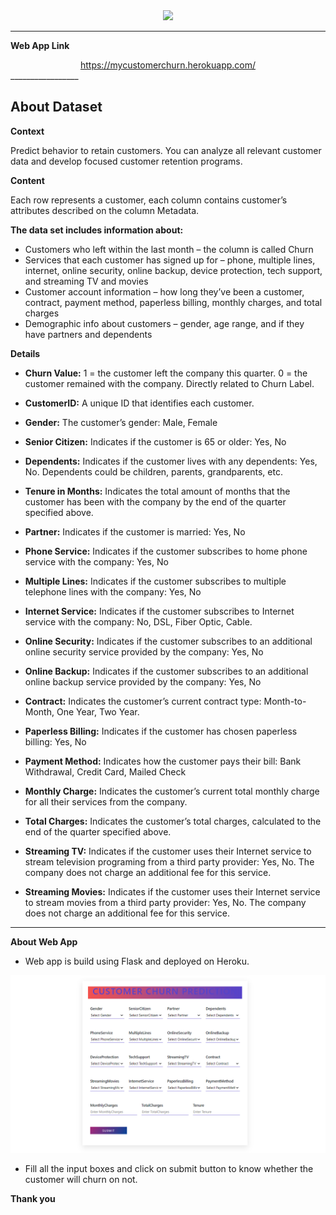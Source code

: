 <center> <img src="https://images.squarespace-cdn.com/content/v1/588f9607bebafbc786f8c5f8/1607924812500-Y1JR8L6XP5NKF2YPHDUX/image6.png?format=1000w"> </center>

_________________

**Web App Link**

<center> <a href="https://mycustomerchurn.herokuapp.com/"> https://mycustomerchurn.herokuapp.com/ </a> </center>
_________________


## About Dataset


**Context**

Predict behavior to retain customers. You can analyze all relevant customer data and develop focused customer retention programs.

**Content**

Each row represents a customer, each column contains customer’s attributes described on the column Metadata.

**The data set includes information about:**

* Customers who left within the last month – the column is called Churn
* Services that each customer has signed up for – phone, multiple lines, internet, online security, online backup, device protection, tech support, and streaming TV and movies
* Customer account information – how long they’ve been a customer, contract, payment method, paperless billing, monthly charges, and total charges
* Demographic info about customers – gender, age range, and if they have partners and dependents

**Details**

* **Churn Value:** 1 = the customer left the company this quarter. 0 = the customer remained with the company. Directly related to Churn Label.

* **CustomerID:** A unique ID that identifies each customer.

* **Gender:** The customer’s gender: Male, Female

* **Senior Citizen:** Indicates if the customer is 65 or older: Yes, No

* **Dependents:** Indicates if the customer lives with any dependents: Yes, No. Dependents could be children, parents, grandparents, etc.

* **Tenure in Months:** Indicates the total amount of months that the customer has been with the company by the end of the quarter specified above.

* **Partner:** Indicates if the customer is married: Yes, No

* **Phone Service:** Indicates if the customer subscribes to home phone service with the company: Yes, No

* **Multiple Lines:** Indicates if the customer subscribes to multiple telephone lines with the company: Yes, No

* **Internet Service:** Indicates if the customer subscribes to Internet service with the company: No, DSL, Fiber Optic, Cable.

* **Online Security:** Indicates if the customer subscribes to an additional online security service provided by the company: Yes, No

* **Online Backup:** Indicates if the customer subscribes to an additional online backup service provided by the company: Yes, No

* **Contract:** Indicates the customer’s current contract type: Month-to-Month, One Year, Two Year.

* **Paperless Billing:** Indicates if the customer has chosen paperless billing: Yes, No

* **Payment Method:** Indicates how the customer pays their bill: Bank Withdrawal, Credit Card, Mailed Check

* **Monthly Charge:** Indicates the customer’s current total monthly charge for all their services from the company.

* **Total Charges:** Indicates the customer’s total charges, calculated to the end of the quarter specified above.

* **Streaming TV:** Indicates if the customer uses their Internet service to stream television programing from a third party provider: Yes, No. The company does not charge an additional fee for this service.

* **Streaming Movies:** Indicates if the customer uses their Internet service to stream movies from a third party provider: Yes, No. The company does not charge an additional fee for this service.

_______________________________

**About Web App**

* Web app is build using Flask and deployed on Heroku.

<center> <img src="churnpred.png"> </center>

* Fill all the input boxes and click on submit button to know whether the customer will churn on not.

**Thank you**



